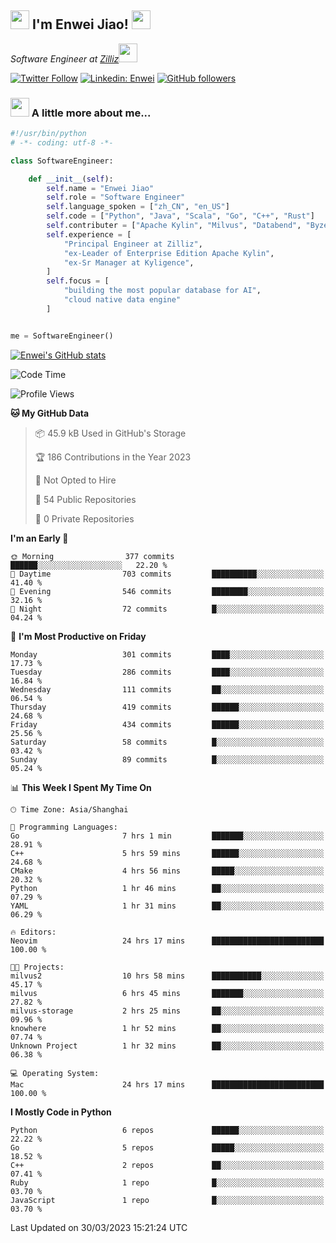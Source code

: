 <h2><img src="https://emojis.slackmojis.com/emojis/images/1531849430/4246/blob-sunglasses.gif?1531849430" width="30"/> I'm  Enwei Jiao! <img src="https://media.giphy.com/media/juBt25nT1KGys/giphy.gif" width=30> </h2>
<!-- <img align='right' src="https://media.giphy.com/media/M9gbBd9nbDrOTu1Mqx/giphy.gif" width="230"> -->
<p><em>Software Engineer at <a href="https://zilliz.com/">Zilliz</a><img src="https://media.giphy.com/media/WUlplcMpOCEmTGBtBW/giphy.gif" width="30"></em></p>

[![Twitter Follow](https://img.shields.io/twitter/follow/misteranmol?label=Follow)](https://twitter.com/intent/follow?screen_name=EnweiJiao)
[![Linkedin: Enwei](https://img.shields.io/badge/-enwei-blue?style=&logo=Linkedin&logoColor=white&link=https://www.linkedin.com/in/enwei-jiao-41192a97)](https://www.linkedin.com/in/enwei-jiao-41192a97/)
[![GitHub followers](https://img.shields.io/github/followers/jiaoew1991?label=Follow&style=social)](https://github.com/jiaoew1991)


### <img src="https://media.giphy.com/media/VgCDAzcKvsR6OM0uWg/giphy.gif" width="30"> A little more about me...  

```python
#!/usr/bin/python
# -*- coding: utf-8 -*-

class SoftwareEngineer:

    def __init__(self):
        self.name = "Enwei Jiao"
        self.role = "Software Engineer"
        self.language_spoken = ["zh_CN", "en_US"]
        self.code = ["Python", "Java", "Scala", "Go", "C++", "Rust"]
        self.contributer = ["Apache Kylin", "Milvus", "Databend", "Byzer-Lang"]
        self.experience = [
            "Principal Engineer at Zilliz",
            "ex-Leader of Enterprise Edition Apache Kylin",
            "ex-Sr Manager at Kyligence",
        ]
        self.focus = [
            "building the most popular database for AI",
            "cloud native data engine"
        ]


me = SoftwareEngineer()
```

[![Enwei's GitHub stats](https://github-readme-stats.vercel.app/api?username=jiaoew1991&count_private=true&show_icons=true)](https://github.com/jiaoew1991/jiaoew1991)

<!-- [![Top Langs](https://github-readme-stats.vercel.app/api/top-langs/?username=jiaoew1991&layout=compact)](https://github.com/jiaoew1991/jiaoew1991) -->

<!--START_SECTION:waka-->
![Code Time](http://img.shields.io/badge/Code%20Time-604%20hrs%2058%20mins-blue)

![Profile Views](http://img.shields.io/badge/Profile%20Views-1-blue)

**🐱 My GitHub Data** 

> 📦 45.9 kB Used in GitHub's Storage 
 > 
> 🏆 186 Contributions in the Year 2023
 > 
> 🚫 Not Opted to Hire
 > 
> 📜 54 Public Repositories 
 > 
> 🔑 0 Private Repositories 
 > 
**I'm an Early 🐤** 

```text
🌞 Morning                377 commits         ██████░░░░░░░░░░░░░░░░░░░   22.20 % 
🌆 Daytime                703 commits         ██████████░░░░░░░░░░░░░░░   41.40 % 
🌃 Evening                546 commits         ████████░░░░░░░░░░░░░░░░░   32.16 % 
🌙 Night                  72 commits          █░░░░░░░░░░░░░░░░░░░░░░░░   04.24 % 
```
📅 **I'm Most Productive on Friday** 

```text
Monday                   301 commits         ████░░░░░░░░░░░░░░░░░░░░░   17.73 % 
Tuesday                  286 commits         ████░░░░░░░░░░░░░░░░░░░░░   16.84 % 
Wednesday                111 commits         ██░░░░░░░░░░░░░░░░░░░░░░░   06.54 % 
Thursday                 419 commits         ██████░░░░░░░░░░░░░░░░░░░   24.68 % 
Friday                   434 commits         ██████░░░░░░░░░░░░░░░░░░░   25.56 % 
Saturday                 58 commits          █░░░░░░░░░░░░░░░░░░░░░░░░   03.42 % 
Sunday                   89 commits          █░░░░░░░░░░░░░░░░░░░░░░░░   05.24 % 
```


📊 **This Week I Spent My Time On** 

```text
🕑︎ Time Zone: Asia/Shanghai

💬 Programming Languages: 
Go                       7 hrs 1 min         ███████░░░░░░░░░░░░░░░░░░   28.91 % 
C++                      5 hrs 59 mins       ██████░░░░░░░░░░░░░░░░░░░   24.68 % 
CMake                    4 hrs 56 mins       █████░░░░░░░░░░░░░░░░░░░░   20.32 % 
Python                   1 hr 46 mins        ██░░░░░░░░░░░░░░░░░░░░░░░   07.29 % 
YAML                     1 hr 31 mins        ██░░░░░░░░░░░░░░░░░░░░░░░   06.29 % 

🔥 Editors: 
Neovim                   24 hrs 17 mins      █████████████████████████   100.00 % 

🐱‍💻 Projects: 
milvus2                  10 hrs 58 mins      ███████████░░░░░░░░░░░░░░   45.17 % 
milvus                   6 hrs 45 mins       ███████░░░░░░░░░░░░░░░░░░   27.82 % 
milvus-storage           2 hrs 25 mins       ██░░░░░░░░░░░░░░░░░░░░░░░   09.96 % 
knowhere                 1 hr 52 mins        ██░░░░░░░░░░░░░░░░░░░░░░░   07.74 % 
Unknown Project          1 hr 32 mins        ██░░░░░░░░░░░░░░░░░░░░░░░   06.38 % 

💻 Operating System: 
Mac                      24 hrs 17 mins      █████████████████████████   100.00 % 
```

**I Mostly Code in Python** 

```text
Python                   6 repos             ██████░░░░░░░░░░░░░░░░░░░   22.22 % 
Go                       5 repos             █████░░░░░░░░░░░░░░░░░░░░   18.52 % 
C++                      2 repos             ██░░░░░░░░░░░░░░░░░░░░░░░   07.41 % 
Ruby                     1 repo              █░░░░░░░░░░░░░░░░░░░░░░░░   03.70 % 
JavaScript               1 repo              █░░░░░░░░░░░░░░░░░░░░░░░░   03.70 % 
```




 Last Updated on 30/03/2023 15:21:24 UTC
<!--END_SECTION:waka-->
